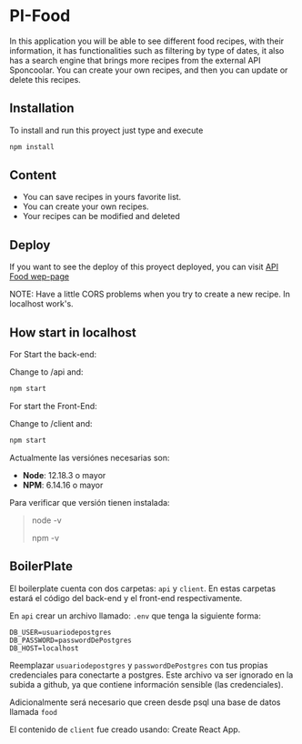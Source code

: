# PI-Food

In this application you will be able to see different food recipes, with their information, it has functionalities such as filtering by type of dates, it also has a search engine that brings more recipes from the external API Sponcoolar. You can create your own recipes, and then you can update or delete this recipes.

## Installation
To install and run this proyect just type and execute

```bash
npm install
```
## Content

<ul>
  <li>You can save recipes in yours favorite list.</li>
  <li>You can create your own recipes.</li>
  <li>Your recipes can be modified and deleted</li>
</ul>

## Deploy

If you want to see the deploy of this proyect deployed, you can visit [API Food wep-page](https://pi-foods-five.vercel.app/)

NOTE: Have a little CORS problems when you try to create a new recipe. In localhost work's.


## How start in localhost

For Start the back-end:

Change to /api and: 

```bash
npm start
```

For start the Front-End:

Change to /client and: 

```bash
npm start
```

Actualmente las versiónes necesarias son:

 * __Node__: 12.18.3 o mayor
 * __NPM__: 6.14.16 o mayor

Para verificar que versión tienen instalada:

> node -v
>
> npm -v

## BoilerPlate

El boilerplate cuenta con dos carpetas: `api` y `client`. En estas carpetas estará el código del back-end y el front-end respectivamente.

En `api` crear un archivo llamado: `.env` que tenga la siguiente forma:

```
DB_USER=usuariodepostgres
DB_PASSWORD=passwordDePostgres
DB_HOST=localhost
```

Reemplazar `usuariodepostgres` y `passwordDePostgres` con tus propias credenciales para conectarte a postgres. Este archivo va ser ignorado en la subida a github, ya que contiene información sensible (las credenciales).

Adicionalmente será necesario que creen desde psql una base de datos llamada `food`

El contenido de `client` fue creado usando: Create React App.




